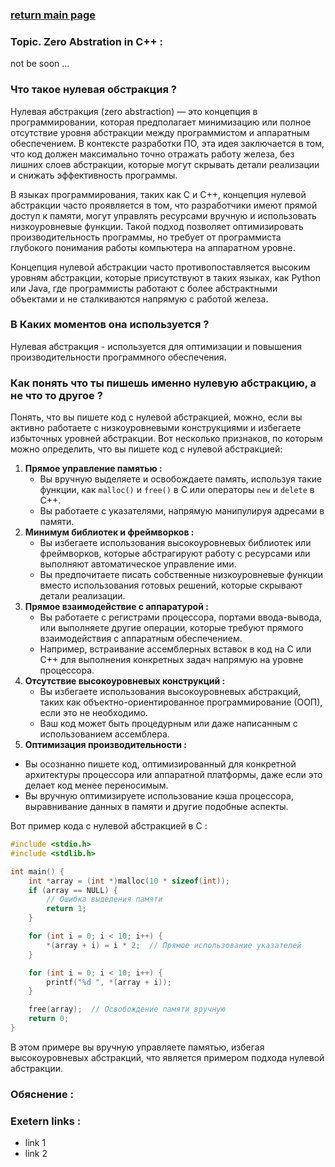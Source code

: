 ### [return main page](../README.md)

### Topic. Zero Abstration in C++ :
not be soon ...

### Что такое нулевая обстракция ?
Нулевая абстракция (zero abstraction) — это концепция в программировании, которая предполагает минимизацию или полное отсутствие уровня абстракции между программистом и аппаратным обеспечением. В контексте разработки ПО, эта идея заключается в том, что код должен максимально точно отражать работу железа, без лишних слоев абстракции, которые могут скрывать детали реализации и снижать эффективность программы.

В языках программирования, таких как C и C++, концепция нулевой абстракции часто проявляется в том, что разработчики имеют прямой доступ к памяти, могут управлять ресурсами вручную и использовать низкоуровневые функции. Такой подход позволяет оптимизировать производительность программы, но требует от программиста глубокого понимания работы компьютера на аппаратном уровне.

Концепция нулевой абстракции часто противопоставляется высоким уровням абстракции, которые присутствуют в таких языках, как Python или Java, где программисты работают с более абстрактными объектами и не сталкиваются напрямую с работой железа.

### В Каких моментов она используется ?
Нулевая абстракция - используется для оптимизации и повышения производительности программного обеспечения.

### Как понять что ты пишешь именно нулевую абстракцию, а не что то другое ?
Понять, что вы пишете код с нулевой абстракцией, можно, если вы активно работаете с низкоуровневыми конструкциями и избегаете избыточных уровней абстракции. Вот несколько признаков, по которым можно определить, что вы пишете код с нулевой абстракцией:
1. **Прямое управление памятью :**
	* Вы вручную выделяете и освобождаете память, используя такие функции, как `malloc()` и `free()` в C или операторы `new` и `delete` в C++.
	* Вы работаете с указателями, напрямую манипулируя адресами в памяти.
2. **Минимум библиотек и фреймворков :**
	* Вы избегаете использования высокоуровневых библиотек или фреймворков, которые абстрагируют работу с ресурсами или выполняют автоматическое управление ими.
	* Вы предпочитаете писать собственные низкоуровневые функции вместо использования готовых решений, которые скрывают детали реализации.
3. **Прямое взаимодействие с аппаратурой :**
	* Вы работаете с регистрами процессора, портами ввода-вывода, или выполняете другие операции, которые требуют прямого взаимодействия с аппаратным обеспечением.
	* Например, встраивание ассемблерных вставок в код на C или C++ для выполнения конкретных задач напрямую на уровне процессора.
4. **Отсутствие высокоуровневых конструкций :**
	* Вы избегаете использования высокоуровневых абстракций, таких как объектно-ориентированное программирование (ООП), если это не необходимо.
	* Ваш код может быть процедурным или даже написанным с использованием ассемблера. 
5. **Оптимизация производительности :**
* Вы осознанно пишете код, оптимизированный для конкретной архитектуры процессора или аппаратной платформы, даже если это делает код менее переносимым.
* Вы вручную оптимизируете использование кэша процессора, выравнивание данных в памяти и другие подобные аспекты.

Вот пример кода с нулевой абстракцией в C :
```C++
#include <stdio.h>
#include <stdlib.h>

int main() {
    int *array = (int *)malloc(10 * sizeof(int));
    if (array == NULL) {
        // Ошибка выделения памяти
        return 1;
    }

    for (int i = 0; i < 10; i++) {
        *(array + i) = i * 2;  // Прямое использование указателей
    }

    for (int i = 0; i < 10; i++) {
        printf("%d ", *(array + i));
    }

    free(array);  // Освобождение памяти вручную
    return 0;
}
```

В этом примере вы вручную управляете памятью, избегая высокоуровневых абстракций, что является примером подхода нулевой абстракции.

### Обяснение :

### Exetern links :
* link 1
* link 2
